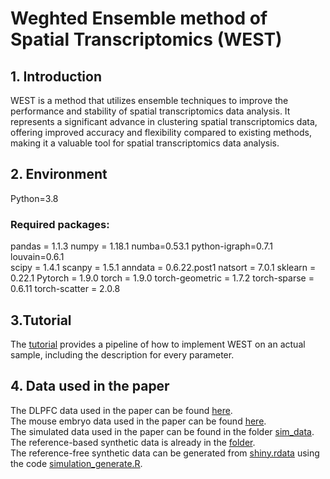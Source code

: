 # Weghted Ensemble method of Spatial Transcriptomics (WEST) 

## 1. Introduction 
WEST is a method that utilizes ensemble techniques to improve the performance and stability of spatial transcriptomics data analysis. 
It represents a significant advance in clustering spatial transcriptomics data, offering improved accuracy and flexibility compared to existing methods, 
making it a valuable tool for spatial transcriptomics data analysis.

## 2. Environment 
Python=3.8 
### Required packages: 
pandas = 1.1.3 
numpy = 1.18.1 
numba=0.53.1 
python-igraph=0.7.1 
louvain=0.6.1  
scipy = 1.4.1 
scanpy = 1.5.1 
anndata = 0.6.22.post1 
natsort = 7.0.1 
sklearn = 0.22.1 
Pytorch = 1.9.0 
torch = 1.9.0 
torch-geometric = 1.7.2 
torch-sparse = 0.6.11 
torch-scatter = 2.0.8

## 3.Tutorial 
The [tutorial](https://github.com/JiazhangCai/WEST/blob/main/tutorial.ipynb) provides a pipeline of how to implement
WEST on an actual sample, including the description for every parameter. 

## 4. Data used in the paper 
The DLPFC data used in the paper can be found [here](http://research.libd.org/spatialLIBD/).     
The mouse embryo data used in the paper can be found [here](https://crukci.shinyapps.io/SpatialMouseAtlas/).      
The simulated data used in the paper can be found in the folder [sim_data](https://github.com/JiazhangCai/WEST/tree/main/sim_data).       
The reference-based synthetic data is already in the [folder](https://github.com/JiazhangCai/WEST/tree/main/sim_data/ref_based).        
The reference-free synthetic data can be generated from [shiny.rdata](https://github.com/JiazhangCai/WEST/blob/main/sim_data/ref_free/shiny.rdata) using 
the code [simulation_generate.R](https://github.com/JiazhangCai/WEST/blob/main/sim_data/ref_free/shiny.rdata).
